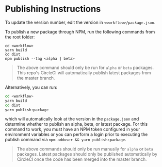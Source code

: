 # Publishing Instructions

To update the version number, edit the version in `<workflow>/package.json`. 

To publish a new package through NPM, run the following commands from the root folder: 

```
cd <workflow>
yarn build 
cd dist
npm publish --tag <alpha | beta>
```

> The above command should only be run for `alpha` or `beta` packages.  This repo's CircleCI will automatically publish latest packages from the master branch. 

Alternatively, you can run:

```sh
cd <workflow>
yarn build 
cd dist
yarn publish:package
```

which will automatically look at the version in the `package.json` and determine whether to publish an alpha, beta, or latest package. For this command to work, you must have an NPM token configured in your environment variables or you can perform a login prior to executing the publish command via `npm adduser && yarn publish:package`.

> The above commands should only be run manually for `alpha` or `beta` packages. Latest packages should only be published automatically by CircleCI once the code has been merged into the master branch.
